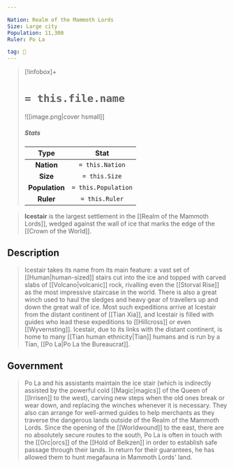 ```yaml
---

Nation: Realm of the Mammoth Lords
Size: Large city
Population: 11,300
Ruler: Po La

tag: 🌃
---
```


> [!infobox]+
> #  `= this.file.name`
> ![[image.png|cover hsmall]]
> ##### Stats
> Type | Stat |
> :---:|:---:|
> **Nation** | `= this.Nation` |
> **Size** | `= this.Size` |
> **Population** | `= this.Population` |
> **Ruler** | `= this.Ruler` |



> **Icestair** is the largest settlement in the [[Realm of the Mammoth Lords]], wedged against the wall of ice that marks the edge of the [[Crown of the World]].


## Description

> Icestair takes its name from its main feature: a vast set of [[Human|human-sized]] stairs cut into the ice and topped with carved slabs of [[Volcano|volcanic]] rock, rivalling even the [[Storval Rise]] as the most impressive staircase in the world. There is also a great winch used to haul the sledges and heavy gear of travellers up and down the great wall of ice. Most such expeditions arrive at Icestair from the distant continent of [[Tian Xia]], and Icestair is filled with guides who lead these expeditions to [[Hillcross]] or even [[Wyvernsting]]. Icestair, due to its links with the distant continent, is home to many [[Tian human ethnicity|Tian]] humans and is run by a Tian, [[Po La|Po La the Bureaucrat]].


## Government

> Po La and his assistants maintain the ice stair (which is indirectly assisted by the powerful cold [[Magic|magics]] of the Queen of [[Irrisen]] to the west), carving new steps when the old ones break or wear down, and replacing the winches whenever it is necessary. They also can arrange for well-armed guides to help merchants as they traverse the dangerous lands outside of the Realm of the Mammoth Lords. Since the opening of the [[Worldwound]] to the east, there are no absolutely secure routes to the south, Po La is often in touch with the [[Orc|orcs]] of the [[Hold of Belkzen]] in order to establish safe passage through their lands. In return for their guarantees, he has allowed them to hunt megafauna in Mammoth Lords' land.








